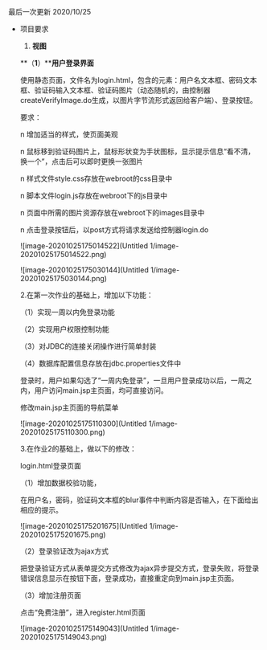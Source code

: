 最后一次更新 2020/10/25

- 项目要求

  1. **视图**

  **（****1****）****用户登录界面**

  使用静态页面，文件名为login.html，包含的元素：用户名文本框、密码文本框、验证码输入文本框、验证码图片（动态随机的，由控制器createVerifyImage.do生成，以图片字节流形式返回给客户端）、登录按钮。

  要求：

  n 增加适当的样式，使页面美观

  n 鼠标移到验证码图片上，鼠标形状变为手状图标，显示提示信息“看不清，换一个”，点击后可以即时更换一张图片

  n 样式文件style.css存放在webroot的css目录中

  n 脚本文件login.js存放在webroot下的js目录中

  n 页面中所需的图片资源存放在webroot下的images目录中

  n 点击登录按钮后，以post方式将请求发送给控制器login.do

  ![image-20201025175014522](Untitled 1/image-20201025175014522.png)

  ![image-20201025175030144](Untitled 1/image-20201025175030144.png)

  2.在第一次作业的基础上，增加以下功能：

  （1）实现一周以内免登录功能

  （2）实现用户权限控制功能

  （3）对JDBC的连接关闭操作进行简单封装

  （4）数据库配置信息存放在jdbc.properties文件中

  登录时，用户如果勾选了“一周内免登录”，一旦用户登录成功以后，一周之内，用户访问main.jsp主页面，均可直接访问。

  修改main.jsp主页面的导航菜单

  ![image-20201025175110300](Untitled 1/image-20201025175110300.png)

  3.在作业2的基础上，做以下的修改：

  login.html登录页面

  （1）增加数据校验功能，

  在用户名，密码，验证码文本框的blur事件中判断内容是否输入，在下面给出相应的提示。

  ![image-20201025175201675](Untitled 1/image-20201025175201675.png)

  （2）登录验证改为ajax方式

  把登录验证方式从表单提交方式修改为ajax异步提交方式，登录失败，将登录错误信息显示在按钮下面，登录成功，直接重定向到main.jsp主页面。

  （3）增加注册页面

  点击“免费注册”，进入register.html页面

  ![image-20201025175149043](Untitled 1/image-20201025175149043.png)

